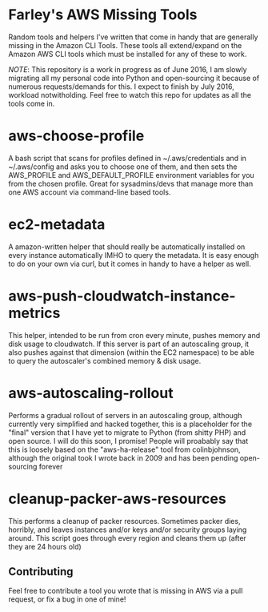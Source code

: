 # Farley's AWS Missing Tools
Random tools and helpers I've written that come in handy that are generally missing in the Amazon CLI Tools.  These tools all extend/expand on the Amazon AWS CLI tools which must be installed for any of these to work.

*NOTE*: This repository is a work in progress as of June 2016, I am slowly migrating all my personal code into Python and open-sourcing it because of numerous requests/demands for this.  I expect to finish by July 2016, workload notwitholding.  Feel free to watch this repo for updates as all the tools come in.

# aws-choose-profile
A bash script that scans for profiles defined in ~/.aws/credentials and in ~/.aws/config and asks you to choose one of them, and then sets the AWS_PROFILE and AWS_DEFAULT_PROFILE environment variables for you from the chosen profile.  Great for sysadmins/devs that manage more than one AWS account via command-line based tools.

# ec2-metadata
A amazon-written helper that should really be automatically installed on every instance automatically IMHO to query the metadata.  It is easy enough to do on your own via curl, but it comes in handy to have a helper as well.

# aws-push-cloudwatch-instance-metrics
This helper, intended to be run from cron every minute, pushes memory and disk usage to cloudwatch.  If this server is part of an autoscaling group, it also pushes against that dimension (within the EC2 namespace) to be able to query the autoscaler's combined memory & disk usage.

# aws-autoscaling-rollout
Performs a gradual rollout of servers in an autoscaling group, although currently very simplified and hacked together, this is a placeholder for the "final" version that I have yet to migrate to Python (from shitty PHP) and open source.  I will do this soon, I promise!  People will proabably say that this is loosely based on the "aws-ha-release" tool from colinbjohnson, although the original took I wrote back in 2009 and has been pending open-sourcing forever

# cleanup-packer-aws-resources
This performs a cleanup of packer resources.  Sometimes packer dies, horribly, and leaves instances and/or keys and/or security groups laying around.  This script goes through every region and cleans them up (after they are 24 hours old)

## Contributing
Feel free to contribute a tool you wrote that is missing in AWS via a pull request, or fix a bug in one of mine!

